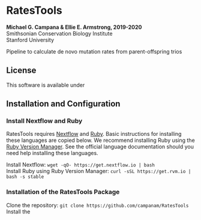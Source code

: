 # RatesTools  

**Michael G. Campana & Ellie E. Armstrong, 2019-2020**  
Smithsonian Conservation Biology Institute  
Stanford University  

Pipeline to calculate de novo mutation rates from parent-offspring trios  

## License  
This software is available under  

## Installation and Configuration  
### Install Nextflow and Ruby  
RatesTools requires [Nextflow](https://www.nextflow.io/) and [Ruby](http://www.ruby-lang.org). Basic instructions for installing these languages are copied below. We recommend installing Ruby using the [Ruby Version Manager](https://rvm.io). See the official language documentation should you need help installing these languages.  

Install Nextflow: `wget -qO- https://get.nextflow.io | bash`  
Install Ruby using Ruby Version Manager: `curl -sSL https://get.rvm.io | bash -s stable`  

### Installation of the RatesTools Package  
Clone the repository: `git clone https://github.com/campanam/RatesTools`  
Install the 

